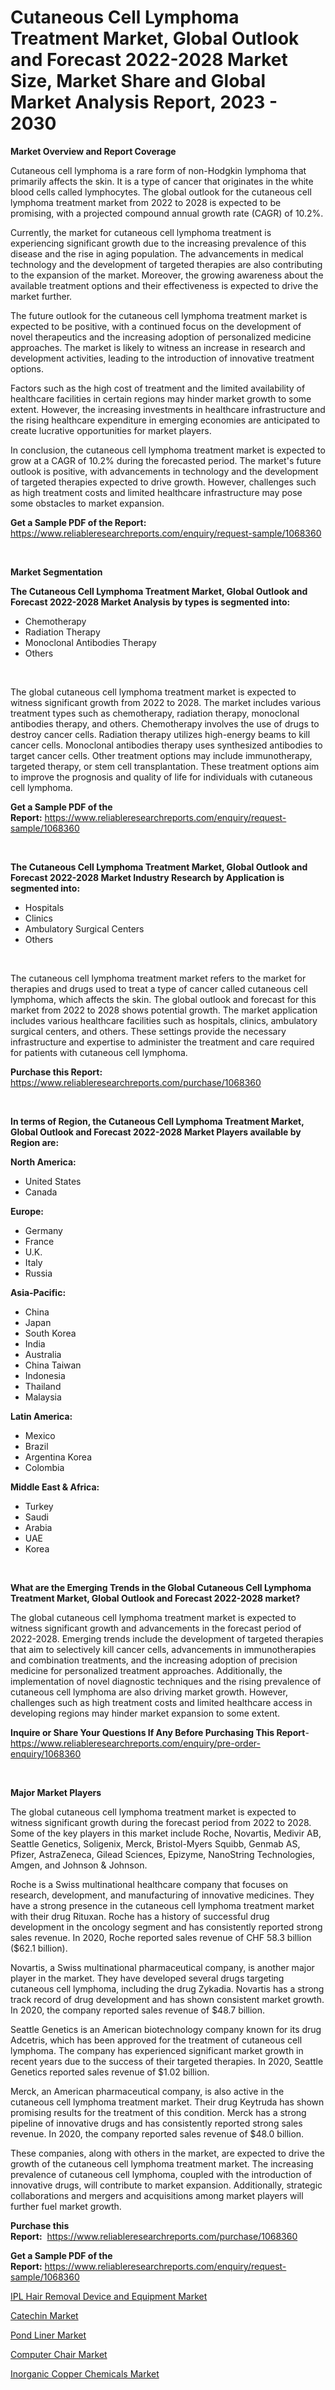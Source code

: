 <p><h1>Cutaneous Cell Lymphoma Treatment Market, Global Outlook and Forecast 2022-2028 Market Size, Market Share and Global Market Analysis Report, 2023 - 2030</h1></p><p><strong>Market Overview and Report Coverage</strong></p>
<p><p>Cutaneous cell lymphoma is a rare form of non-Hodgkin lymphoma that primarily affects the skin. It is a type of cancer that originates in the white blood cells called lymphocytes. The global outlook for the cutaneous cell lymphoma treatment market from 2022 to 2028 is expected to be promising, with a projected compound annual growth rate (CAGR) of 10.2%.</p><p>Currently, the market for cutaneous cell lymphoma treatment is experiencing significant growth due to the increasing prevalence of this disease and the rise in aging population. The advancements in medical technology and the development of targeted therapies are also contributing to the expansion of the market. Moreover, the growing awareness about the available treatment options and their effectiveness is expected to drive the market further.</p><p>The future outlook for the cutaneous cell lymphoma treatment market is expected to be positive, with a continued focus on the development of novel therapeutics and the increasing adoption of personalized medicine approaches. The market is likely to witness an increase in research and development activities, leading to the introduction of innovative treatment options.</p><p>Factors such as the high cost of treatment and the limited availability of healthcare facilities in certain regions may hinder market growth to some extent. However, the increasing investments in healthcare infrastructure and the rising healthcare expenditure in emerging economies are anticipated to create lucrative opportunities for market players.</p><p>In conclusion, the cutaneous cell lymphoma treatment market is expected to grow at a CAGR of 10.2% during the forecasted period. The market's future outlook is positive, with advancements in technology and the development of targeted therapies expected to drive growth. However, challenges such as high treatment costs and limited healthcare infrastructure may pose some obstacles to market expansion.</p></p>
<p><strong>Get a Sample PDF of the Report:</strong> <a href="https://www.reliableresearchreports.com/enquiry/request-sample/1068360">https://www.reliableresearchreports.com/enquiry/request-sample/1068360</a></p>
<p>&nbsp;</p>
<p><strong>Market Segmentation</strong></p>
<p><strong>The Cutaneous Cell Lymphoma Treatment Market, Global Outlook and Forecast 2022-2028 Market Analysis by types is segmented into:</strong></p>
<p><ul><li>Chemotherapy</li><li>Radiation Therapy</li><li>Monoclonal Antibodies Therapy</li><li>Others</li></ul></p>
<p>&nbsp;</p>
<p><p>The global cutaneous cell lymphoma treatment market is expected to witness significant growth from 2022 to 2028. The market includes various treatment types such as chemotherapy, radiation therapy, monoclonal antibodies therapy, and others. Chemotherapy involves the use of drugs to destroy cancer cells. Radiation therapy utilizes high-energy beams to kill cancer cells. Monoclonal antibodies therapy uses synthesized antibodies to target cancer cells. Other treatment options may include immunotherapy, targeted therapy, or stem cell transplantation. These treatment options aim to improve the prognosis and quality of life for individuals with cutaneous cell lymphoma.</p></p>
<p><strong>Get a Sample PDF of the Report:</strong>&nbsp;<a href="https://www.reliableresearchreports.com/enquiry/request-sample/1068360">https://www.reliableresearchreports.com/enquiry/request-sample/1068360</a></p>
<p>&nbsp;</p>
<p><strong>The Cutaneous Cell Lymphoma Treatment Market, Global Outlook and Forecast 2022-2028 Market Industry Research by Application is segmented into:</strong></p>
<p><ul><li>Hospitals</li><li>Clinics</li><li>Ambulatory Surgical Centers</li><li>Others</li></ul></p>
<p>&nbsp;</p>
<p><p>The cutaneous cell lymphoma treatment market refers to the market for therapies and drugs used to treat a type of cancer called cutaneous cell lymphoma, which affects the skin. The global outlook and forecast for this market from 2022 to 2028 shows potential growth. The market application includes various healthcare facilities such as hospitals, clinics, ambulatory surgical centers, and others. These settings provide the necessary infrastructure and expertise to administer the treatment and care required for patients with cutaneous cell lymphoma.</p></p>
<p><strong>Purchase this Report:</strong>&nbsp; <a href="https://www.reliableresearchreports.com/purchase/1068360">https://www.reliableresearchreports.com/purchase/1068360</a></p>
<p>&nbsp;</p>
<p><strong>In terms of Region, the Cutaneous Cell Lymphoma Treatment Market, Global Outlook and Forecast 2022-2028 Market Players available by Region are:</strong></p>
<p>
    <p> <strong> North America: </strong>
        <ul>
            <li>United States</li>
            <li>Canada</li>
        </ul>
        </p> 
    <p> <strong> Europe: </strong>
        <ul>
            <li>Germany</li>
            <li>France</li>
            <li>U.K.</li>
            <li>Italy</li>
            <li>Russia</li>
        </ul>
        </p> 
    <p> <strong> Asia-Pacific: </strong>
        <ul>
            <li>China</li>
            <li>Japan</li>
            <li>South Korea</li>
            <li>India</li>
            <li>Australia</li>
            <li>China Taiwan</li>
            <li>Indonesia</li>
            <li>Thailand</li>
            <li>Malaysia</li>
        </ul>
        </p> 
    <p> <strong> Latin America: </strong>
        <ul>
            <li>Mexico</li>
            <li>Brazil</li>
            <li>Argentina Korea</li>
            <li>Colombia</li>
        </ul>
        </p> 
    <p> <strong> Middle East & Africa: </strong>
        <ul>
            <li>Turkey</li>
            <li>Saudi</li>
            <li>Arabia</li>
            <li>UAE</li>
            <li>Korea</li>
        </ul>
    </p>
    </p>
<p>&nbsp;</p>
<p><strong>What are the Emerging Trends in the Global Cutaneous Cell Lymphoma Treatment Market, Global Outlook and Forecast 2022-2028 market?</strong></p>
<p><p>The global cutaneous cell lymphoma treatment market is expected to witness significant growth and advancements in the forecast period of 2022-2028. Emerging trends include the development of targeted therapies that aim to selectively kill cancer cells, advancements in immunotherapies and combination treatments, and the increasing adoption of precision medicine for personalized treatment approaches. Additionally, the implementation of novel diagnostic techniques and the rising prevalence of cutaneous cell lymphoma are also driving market growth. However, challenges such as high treatment costs and limited healthcare access in developing regions may hinder market expansion to some extent.</p></p>
<p><strong>Inquire or Share Your Questions If Any Before Purchasing This Report</strong>- <a href="https://www.reliableresearchreports.com/enquiry/pre-order-enquiry/1068360">https://www.reliableresearchreports.com/enquiry/pre-order-enquiry/1068360</a></p>
<p>&nbsp;</p>
<p><strong>Major Market Players</strong></p>
<p><p>The global cutaneous cell lymphoma treatment market is expected to witness significant growth during the forecast period from 2022 to 2028. Some of the key players in this market include Roche, Novartis, Medivir AB, Seattle Genetics, Soligenix, Merck, Bristol-Myers Squibb, Genmab AS, Pfizer, AstraZeneca, Gilead Sciences, Epizyme, NanoString Technologies, Amgen, and Johnson & Johnson.</p><p>Roche is a Swiss multinational healthcare company that focuses on research, development, and manufacturing of innovative medicines. They have a strong presence in the cutaneous cell lymphoma treatment market with their drug Rituxan. Roche has a history of successful drug development in the oncology segment and has consistently reported strong sales revenue. In 2020, Roche reported sales revenue of CHF 58.3 billion ($62.1 billion).</p><p>Novartis, a Swiss multinational pharmaceutical company, is another major player in the market. They have developed several drugs targeting cutaneous cell lymphoma, including the drug Zykadia. Novartis has a strong track record of drug development and has shown consistent market growth. In 2020, the company reported sales revenue of $48.7 billion.</p><p>Seattle Genetics is an American biotechnology company known for its drug Adcetris, which has been approved for the treatment of cutaneous cell lymphoma. The company has experienced significant market growth in recent years due to the success of their targeted therapies. In 2020, Seattle Genetics reported sales revenue of $1.02 billion.</p><p>Merck, an American pharmaceutical company, is also active in the cutaneous cell lymphoma treatment market. Their drug Keytruda has shown promising results for the treatment of this condition. Merck has a strong pipeline of innovative drugs and has consistently reported strong sales revenue. In 2020, the company reported sales revenue of $48.0 billion.</p><p>These companies, along with others in the market, are expected to drive the growth of the cutaneous cell lymphoma treatment market. The increasing prevalence of cutaneous cell lymphoma, coupled with the introduction of innovative drugs, will contribute to market expansion. Additionally, strategic collaborations and mergers and acquisitions among market players will further fuel market growth.</p></p>
<p><strong>Purchase this Report:</strong>&nbsp;&nbsp;<a href="https://www.reliableresearchreports.com/purchase/1068360">https://www.reliableresearchreports.com/purchase/1068360</a></p>
<p></p>
<p><strong>Get a Sample PDF of the Report:</strong>&nbsp;<a href="https://www.reliableresearchreports.com/enquiry/request-sample/1068360">https://www.reliableresearchreports.com/enquiry/request-sample/1068360</a></p>
<p><p><a href="https://www.reportprime.com/ipl-hair-removal-device-and-equipment-r8787">IPL Hair Removal Device and Equipment Market</a></p><p><a href="https://medium.com/@fitanstorm7845/catechin-market-size-growth-forecast-2023-2030-7ada3559bf91">Catechin Market</a></p><p><a href="https://medium.com/@jacks0866979/pond-liner-market-size-growth-forecast-2023-2030-fd67f74aaf80">Pond Liner Market</a></p><p><a href="https://www.linkedin.com/pulse/computer-chair-market-share-amp-new-trends-analysis-report-type-owbje/">Computer Chair Market</a></p><p><a href="https://www.reportprime.com/inorganic-copper-chemicals-r542">Inorganic Copper Chemicals Market</a></p></p>